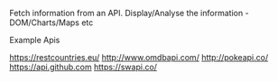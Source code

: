 Fetch information from an API. Display/Analyse the information - DOM/Charts/Maps etc

Example Apis

https://restcountries.eu/
http://www.omdbapi.com/
http://pokeapi.co/
https://api.github.com
https://swapi.co/